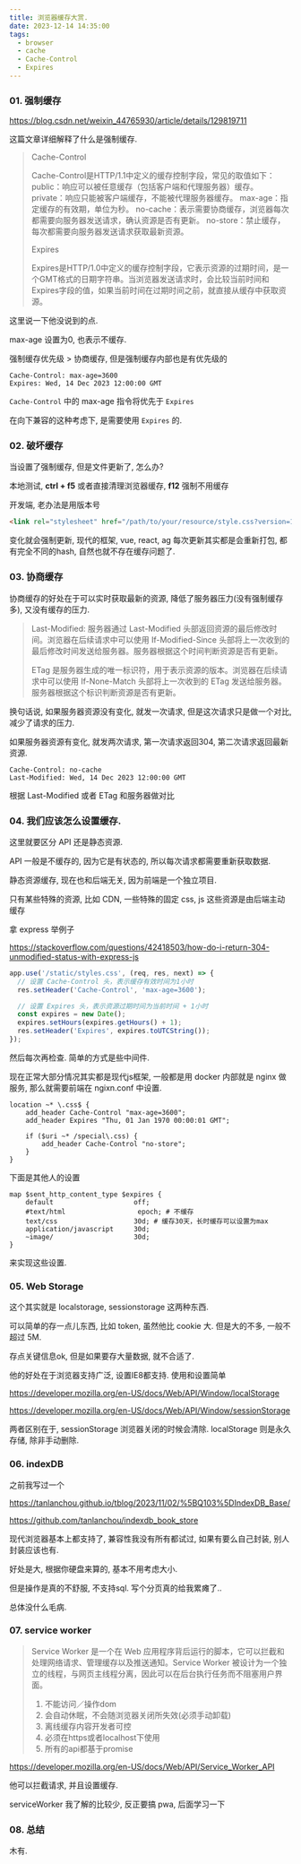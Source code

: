 ```yaml
---
title: 浏览器缓存大赏.
date: 2023-12-14 14:35:00
tags: 
  - browser
  - cache
  - Cache-Control
  - Expires
---
```




### 01. 强制缓存

https://blog.csdn.net/weixin_44765930/article/details/129819711

这篇文章详细解释了什么是强制缓存.

> Cache-Control
> 
> Cache-Control是HTTP/1.1中定义的缓存控制字段，常见的取值如下：
> public：响应可以被任意缓存（包括客户端和代理服务器）缓存。
> private：响应只能被客户端缓存，不能被代理服务器缓存。
> max-age：指定缓存的有效期，单位为秒。
> no-cache：表示需要协商缓存，浏览器每次都需要向服务器发送请求，确认资源是否有更新。
> no-store：禁止缓存，每次都需要向服务器发送请求获取最新资源。
> 
> Expires
> 
> Expires是HTTP/1.0中定义的缓存控制字段，它表示资源的过期时间，是一个GMT格式的日期字符串。当浏览器发送请求时，会比较当前时间和Expires字段的值，如果当前时间在过期时间之前，就直接从缓存中获取资源。

这里说一下他没说到的点.

max-age 设置为0, 也表示不缓存.

强制缓存优先级 > 协商缓存, 但是强制缓存内部也是有优先级的

```
Cache-Control: max-age=3600
Expires: Wed, 14 Dec 2023 12:00:00 GMT
```

`Cache-Control` 中的 max-age 指令将优先于 `Expires`

在向下兼容的这种考虑下, 是需要使用 `Expires` 的.

### 02. 破坏缓存

当设置了强制缓存, 但是文件更新了, 怎么办?

本地测试, **ctrl + f5** 或者直接清理浏览器缓存, **f12** 强制不用缓存

开发端, 老办法是用版本号

```html
<link rel="stylesheet" href="/path/to/your/resource/style.css?version=123456">
```

变化就会强制更新, 现代的框架, vue, react, ag 每次更新其实都是会重新打包, 都有完全不同的hash, 自然也就不存在缓存问题了.

### 03. 协商缓存

协商缓存的好处在于可以实时获取最新的资源, 降低了服务器压力(没有强制缓存多), 又没有缓存的压力.

> Last-Modified: 服务器通过 Last-Modified 头部返回资源的最后修改时间。浏览器在后续请求中可以使用 If-Modified-Since 头部将上一次收到的最后修改时间发送给服务器。服务器根据这个时间判断资源是否有更新。
>
> ETag 是服务器生成的唯一标识符，用于表示资源的版本。浏览器在后续请求中可以使用 If-None-Match 头部将上一次收到的 ETag 发送给服务器。服务器根据这个标识判断资源是否有更新。
>

换句话说, 如果服务器资源没有变化, 就发一次请求, 但是这次请求只是做一个对比, 减少了请求的压力.

如果服务器资源有变化, 就发两次请求, 第一次请求返回304, 第二次请求返回最新资源.

```
Cache-Control: no-cache
Last-Modified: Wed, 14 Dec 2023 12:00:00 GMT
```
根据 Last-Modified 或者 ETag 和服务器做对比

### 04. 我们应该怎么设置缓存.

这里就要区分 API 还是静态资源.

API 一般是不缓存的, 因为它是有状态的, 所以每次请求都需要重新获取数据.

静态资源缓存, 现在也和后端无关, 因为前端是一个独立项目.

只有某些特殊的资源, 比如 CDN, 一些特殊的固定 css, js 这些资源是由后端主动缓存

拿 express 举例子

https://stackoverflow.com/questions/42418503/how-do-i-return-304-unmodified-status-with-express-js

```javascript
app.use('/static/styles.css', (req, res, next) => {
  // 设置 Cache-Control 头，表示缓存有效时间为1小时
  res.setHeader('Cache-Control', 'max-age=3600');

  // 设置 Expires 头，表示资源过期时间为当前时间 + 1小时
  const expires = new Date();
  expires.setHours(expires.getHours() + 1);
  res.setHeader('Expires', expires.toUTCString());
});
```

然后每次再检查. 简单的方式是些中间件.

现在正常大部分情况其实都是现代js框架, 一般都是用 docker 内部就是 nginx 做服务, 那么就需要前端在 ngixn.conf 中设置.

```nginx
location ~* \.css$ {
    add_header Cache-Control "max-age=3600";
    add_header Expires "Thu, 01 Jan 1970 00:00:01 GMT";

    if ($uri ~* /special\.css) {
        add_header Cache-Control "no-store";
    }
}
```

下面是其他人的设置

```nginx
map $sent_http_content_type $expires {
    default                    off;
    #text/html                  epoch; # 不缓存
    text/css                   30d; # 缓存30天，长时缓存可以设置为max
    application/javascript     30d;
    ~image/                    30d;  
}
```

来实现这些设置.

### 05. Web Storage

这个其实就是 localstorage, sessionstorage 这两种东西.

可以简单的存一点儿东西, 比如 token, 虽然他比 cookie 大. 但是大的不多, 一般不超过 5M.

存点关键信息ok, 但是如果要存大量数据, 就不合适了.

他的好处在于浏览器支持广泛, 设置IE8都支持. 使用和设置简单

https://developer.mozilla.org/en-US/docs/Web/API/Window/localStorage

https://developer.mozilla.org/en-US/docs/Web/API/Window/sessionStorage

两者区别在于, sessionStorage 浏览器关闭的时候会清除. localStorage 则是永久存储, 除非手动删除.

### 06. indexDB

之前我写过一个 

https://tanlanchou.github.io/tblog/2023/11/02/%5BQ103%5DIndexDB_Base/

https://github.com/tanlanchou/indexdb_book_store

现代浏览器基本上都支持了, 兼容性我没有所有都试过, 如果有要么自己封装, 别人封装应该也有.

好处是大, 根据你硬盘来算的, 基本不用考虑大小.

但是操作是真的不舒服, 不支持sql. 写个分页真的给我累瘫了..

总体没什么毛病.

### 07. service worker

> Service Worker 是一个在 Web 应用程序背后运行的脚本，它可以拦截和处理网络请求、管理缓存以及推送通知。Service Worker 被设计为一个独立的线程，与网页主线程分离，因此可以在后台执行任务而不阻塞用户界面。
> 
> 1. 不能访问／操作dom
> 2. 会自动休眠，不会随浏览器关闭所失效(必须手动卸载)
> 3. 离线缓存内容开发者可控
> 4. 必须在https或者localhost下使用
> 5. 所有的api都基于promise

https://developer.mozilla.org/en-US/docs/Web/API/Service_Worker_API

他可以拦截请求, 并且设置缓存.

serviceWorker 我了解的比较少, 反正要搞 pwa, 后面学习一下

### 08. 总结

木有.